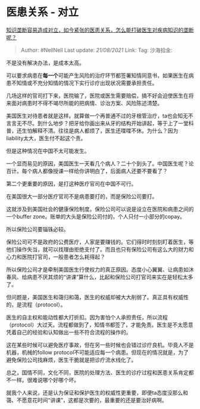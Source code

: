 # 医患关系 - 对立

[知识垄断容易造成对立，如今紧张的医患关系，怎么能打破医生对疾病知识的垄断呢？](https://www.zhihu.com/question/442077006/answer/1710684555)

> Author: #NellNell
> Last update: *21/08/2021*
> Link:
> Tag:
> 沙海拾金:

不是没有解决办法，是成本太高。

可以要求病患在**每一个**可能产生风险的治疗环节都签署知情同意书，如果医生在病患不知情或不充分知情的情况下实行诊疗出现状况需要承担责任。

几场这样的官司打下来，医院输了，医院或医生需要赔偿，搞不好会迫使医生在将来面对病患时不得不竭尽所能的把病情、诊治方案、风险陈述清楚。

美国医生对待患者就是这样。就算做一个再普通不过的牙根管治疗，ta也会知无不言言无不尽。到什么地步？把牙给你画出来从牙的结构开始讲起，等于上了一堂科普，还生怕解释不清。往往是病人都烦了，医生还喋喋不休。为什么？因为liability太大，医生付不起这个责。

但是这种情况在中国不太可能发生。

一个显而易见的原因，美国医生一天看几个病人？二十个到头了。中国医生呢？论百计。每个病人都像授课一样给你讲明白了，后面病人还要不要看了？

第二个更重要的原因，是打这种医疗官司在中国不可行。

在美国很大一部分医疗官司不是病患要打的，而是保险公司要打。

这就涉及到美国社会的健康保险制度。保险公司可以说是设立在医院和病患之间的一个buffer zone。账单的大头是保险公司付的，个人只付一小部分的copay。

所以保险公司要锱铢必较。

保险公司可不是政府的公费医疗，人家是要赚钱的。它们得时时刻刻盯着医生，等他们操作失当，就可以找理由拒绝支付了。而且也只有保险公司有这么大的财力和心力和医院打官司，一般患者怎么耗得起？

所以保险公司才是牵制美国医生行使权力的真正原因。态度小心翼翼、让病患如沐春风、给病患不厌其烦的“讲课”算什么，比起和保险公司打官司来实在是轻松太多了。

但问题是，美国医生和蔼归和蔼，医生的权威却被大大削弱了。真正具有权威性的，是流程（protocol）。

医生的自主权和能动性都大打折扣。因为害怕个人承担责任，所以流程（protocol）大过天。流程都做到了，知情书都签了，才能免责。医生是不太愿意凭着自己的经验和认知做出一些不符合流程的操作的。

这在某些时候可以避免医疗事故，但在另一些时候也会错过诊疗良机。毕竟人不是机器，机械的follow protocol不可能适应每一个病患。但现在的情况就是，为了避免保险公司找麻烦，医生干脆就是把诊疗流水线化了。

总之，国情不同，文化不同，医院的处理方法、医生的诊疗过程和医患关系肯定都不一样。很难说哪个好哪个坏。

就我个人来说，还是认为保证和保护医生的权威性更重要，即便ta态度没那么和蔼、不愿意花时间“讲课”，这都是次要的，最重要的还是要治好病啊。
